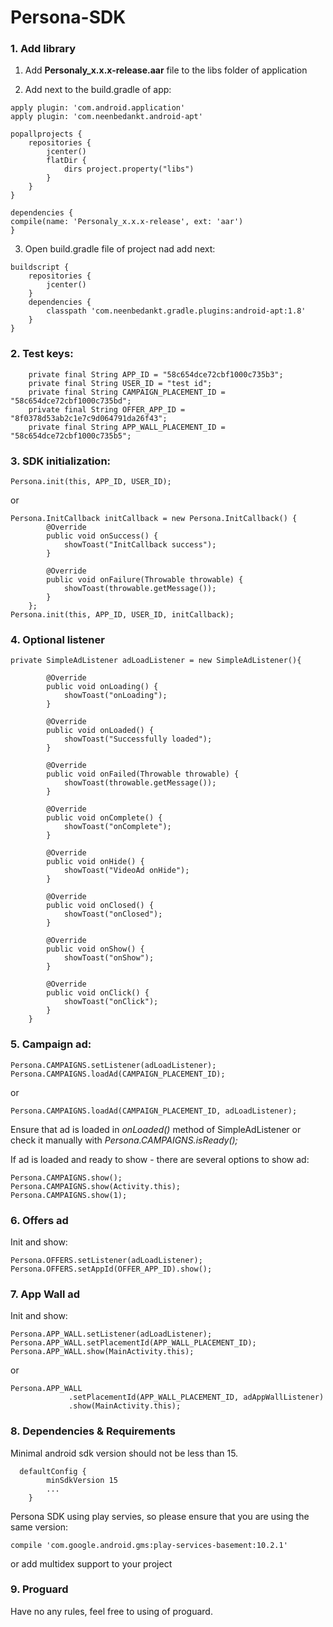 # Persona-SDK

### 1. Add library
1. Add **Personaly_x.x.x-release.aar** file to the libs folder of application

2. Add next to the build.gradle of app:

```
apply plugin: 'com.android.application'
apply plugin: 'com.neenbedankt.android-apt'

popallprojects {
    repositories {
        jcenter()
        flatDir {
            dirs project.property("libs")
        }
    }
}

dependencies {
compile(name: 'Personaly_x.x.x-release', ext: 'aar')
}
```

3. Open build.gradle file of project nad add next:

```
buildscript {
    repositories {
        jcenter()
    }
    dependencies {
        classpath 'com.neenbedankt.gradle.plugins:android-apt:1.8'
    }
}
```

### 2. Test keys:
```
    private final String APP_ID = "58c654dce72cbf1000c735b3";
    private final String USER_ID = "test id";
    private final String CAMPAIGN_PLACEMENT_ID = "58c654dce72cbf1000c735bd";
    private final String OFFER_APP_ID = "8f0378d53ab2c1e7c9d064791da26f43";
    private final String APP_WALL_PLACEMENT_ID = "58c654dce72cbf1000c735b5";
```

### 3. SDK initialization:
```
Persona.init(this, APP_ID, USER_ID);
```
or
```
Persona.InitCallback initCallback = new Persona.InitCallback() {
        @Override
        public void onSuccess() {
            showToast("InitCallback success");
        }

        @Override
        public void onFailure(Throwable throwable) {
            showToast(throwable.getMessage());
        }
    };
Persona.init(this, APP_ID, USER_ID, initCallback);
```

### 4. Optional listener
```
private SimpleAdListener adLoadListener = new SimpleAdListener(){

        @Override
        public void onLoading() {
            showToast("onLoading");
        }

        @Override
        public void onLoaded() {
            showToast("Successfully loaded");
        }

        @Override
        public void onFailed(Throwable throwable) {
            showToast(throwable.getMessage());
        }

        @Override
        public void onComplete() {
            showToast("onComplete");
        }

        @Override
        public void onHide() {
            showToast("VideoAd onHide");
        }

        @Override
        public void onClosed() {
            showToast("onClosed");
        }

        @Override
        public void onShow() {
            showToast("onShow");
        }

        @Override
        public void onClick() {
            showToast("onClick");
        }
    }
```

### 5. Campaign ad: 
```
Persona.CAMPAIGNS.setListener(adLoadListener);
Persona.CAMPAIGNS.loadAd(CAMPAIGN_PLACEMENT_ID);
```
or
```
Persona.CAMPAIGNS.loadAd(CAMPAIGN_PLACEMENT_ID, adLoadListener);

```
Ensure that ad is loaded in *onLoaded()* method of SimpleAdListener or check it manually with *Persona.CAMPAIGNS.isReady();*

If ad is loaded and ready to show - there are several options to show ad:
```
Persona.CAMPAIGNS.show();
Persona.CAMPAIGNS.show(Activity.this);
Persona.CAMPAIGNS.show(1);
```

### 6. Offers ad
Init and show:
```
Persona.OFFERS.setListener(adLoadListener);
Persona.OFFERS.setAppId(OFFER_APP_ID).show();
```

### 7. App Wall ad
Init and show:
```
Persona.APP_WALL.setListener(adLoadListener);
Persona.APP_WALL.setPlacementId(APP_WALL_PLACEMENT_ID);
Persona.APP_WALL.show(MainActivity.this);
```
or
```
Persona.APP_WALL
             .setPlacementId(APP_WALL_PLACEMENT_ID, adAppWallListener)
             .show(MainActivity.this);
```

### 8. Dependencies & Requirements
Minimal android sdk version should not be less than 15.

```
  defaultConfig {
        minSdkVersion 15
        ...
    }
```

Persona SDK using play servies, so please ensure that you are using the same version:
```
compile 'com.google.android.gms:play-services-basement:10.2.1'
```
or add multidex support to your project

### 9. Proguard
Have no any rules, feel free to using of proguard.
